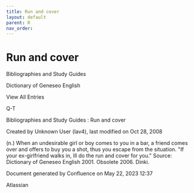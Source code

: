```yaml
---
title: Run and cover
layout: default
parent: R
nav_order:
---
```


# Run and cover

Bibliographies and Study Guides

Dictionary of Geneseo English

View All Entries

Q-T

Bibliographies and Study Guides : Run and cover

Created by  Unknown User (lav4), last modified on Oct 28, 2008

(n.) When an undesirable girl or boy comes to you in a bar, a friend comes over and offers to buy you a shot, thus you escape from the situation. &quot;If your ex-girlfriend walks in, Ill do the run and cover for you.&quot; Source: Dictionary of Geneseo English 2001. Obsolete 2006. Dinki.

Document generated by Confluence on May 22, 2023 12:37

Atlassian
